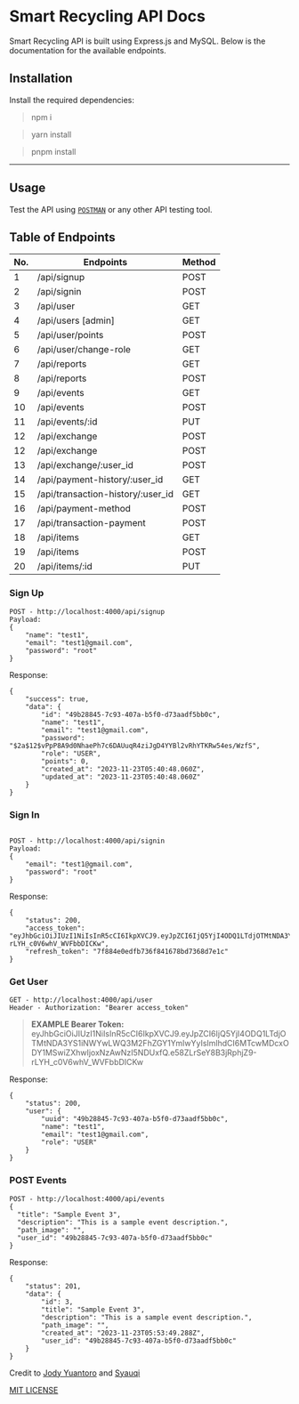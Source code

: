 # Smart Recycling API Docs

Smart Recycling API is built using Express.js and MySQL. Below is the documentation for the available endpoints.

## Installation

Install the required dependencies:

> npm i

> yarn install

> pnpm install

---

## Usage

Test the API using [`POSTMAN`](https://www.postman.com/) or any other API testing tool.

## Table of Endpoints

| No. | Endpoints                         | Method |
| --- | --------------------------------- | ------ |
| 1   | /api/signup                       | POST   |
| 2   | /api/signin                       | POST   |
| 3   | /api/user                         | GET    |
| 4   | /api/users [admin]                | GET    |
| 5   | /api/user/points                  | POST   |
| 6   | /api/user/change-role             | GET    |
| 7   | /api/reports                      | GET    |
| 8   | /api/reports                      | POST   |
| 9   | /api/events                       | GET    |
| 10  | /api/events                       | POST   |
| 11  | /api/events/:id                   | PUT    |
| 12  | /api/exchange                     | POST   |
| 12  | /api/exchange                     | POST   |
| 13  | /api/exchange/:user_id            | POST   |
| 14  | /api/payment-history/:user_id     | GET    |
| 15  | /api/transaction-history/:user_id | GET    |
| 16  | /api/payment-method               | POST   |
| 17  | /api/transaction-payment          | POST   |
| 18  | /api/items                        | GET    |
| 19  | /api/items                        | POST   |
| 20  | /api/items/:id                    | PUT    |

### Sign Up

```
POST - http://localhost:4000/api/signup
Payload:
{
    "name": "test1",
    "email": "test1@gmail.com",
    "password": "root"
}
```

Response:

```
{
    "success": true,
    "data": {
        "id": "49b28845-7c93-407a-b5f0-d73aadf5bb0c",
        "name": "test1",
        "email": "test1@gmail.com",
        "password": "$2a$12$vPpP8A9d0NhaePh7c6DAUuqR4ziJgD4YYBl2vRhYTKRw54es/WzfS",
        "role": "USER",
        "points": 0,
        "created_at": "2023-11-23T05:40:48.060Z",
        "updated_at": "2023-11-23T05:40:48.060Z"
    }
}
```

### Sign In

```

POST - http://localhost:4000/api/signin
Payload:
{
    "email": "test1@gmail.com",
    "password": "root"
}
```

Response:

```
{
    "status": 200,
    "access_token": "eyJhbGciOiJIUzI1NiIsInR5cCI6IkpXVCJ9.eyJpZCI6IjQ5YjI4ODQ1LTdjOTMtNDA3YS1iNWYwLWQ3M2FhZGY1YmIwYyIsImlhdCI6MTcwMDcxODY1MSwiZXhwIjoxNzAwNzI5NDUxfQ.e58ZLrSeY8B3jRphjZ9-rLYH_c0V6whV_WVFbbDICKw",
    "refresh_token": "7f884e0edfb736f841678bd7368d7e1c"
}
```

### Get User

```
GET - http://localhost:4000/api/user
Header - Authorization: "Bearer access_token"
```

> **EXAMPLE Bearer Token:** eyJhbGciOiJIUzI1NiIsInR5cCI6IkpXVCJ9.eyJpZCI6IjQ5YjI4ODQ1LTdjOTMtNDA3YS1iNWYwLWQ3M2FhZGY1YmIwYyIsImlhdCI6MTcwMDcxODY1MSwiZXhwIjoxNzAwNzI5NDUxfQ.e58ZLrSeY8B3jRphjZ9-rLYH_c0V6whV_WVFbbDICKw

Response:

```
{
    "status": 200,
    "user": {
        "uuid": "49b28845-7c93-407a-b5f0-d73aadf5bb0c",
        "name": "test1",
        "email": "test1@gmail.com",
        "role": "USER"
    }
}
```

### POST Events

```
POST - http://localhost:4000/api/events
{
  "title": "Sample Event 3",
  "description": "This is a sample event description.",
  "path_image": "",
  "user_id": "49b28845-7c93-407a-b5f0-d73aadf5bb0c"
}
```

Response:

```
{
    "status": 201,
    "data": {
        "id": 3,
        "title": "Sample Event 3",
        "description": "This is a sample event description.",
        "path_image": "",
        "created_at": "2023-11-23T05:53:49.288Z",
        "user_id": "49b28845-7c93-407a-b5f0-d73aadf5bb0c"
    }
}
```

Credit to [Jody Yuantoro](https://github.com/xyzuan) and [Syauqi](https://github.com/syauqiamiq)

[MIT LICENSE](https://github.com/rizkyhaksono/smartrecycling-be/blob/main/LICENSE)
